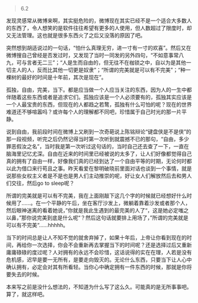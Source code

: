> 6.2

​	发现灵感常从微博来啊，其实挺危险的，微博现在其实已经不是一个适合大多数人的东西了，令人想笑的是软件往往希望有更多的人使用，但人数超过了限度时，却又无法管理。这也就是很多东西火了之后又没落的原因了吧。

​	突然想到胡适说过的一句话，“怕什么真理无穷，进一寸有一寸的欢喜”。然后又在微博搜自己曾经是否发过时，又发现了当时一同发的另外四句，“不如意事常八九，可与言者无二三”；“人是生而自由的，但无往不在枷锁之中，自以为是其他一切主人的人，反而比其他一切更是奴隶”；“所谓的完美就是可以有不完美”；“种一棵树的最好的时间是十年前，其次是现在”。

​	孤独，自由，完美，当下。都是应当做一个人应当关注的东西，因为人的一生中都伴随着这些东西或者是追求它们。孤独应该是一个人必须要有的，孤独其实应该是一个人最宝贵的东西，但现在的人都趋之若鹜，孤独有什么可怕的呢？现在的世界难道还不够喧嚣吗？或许每个人的理解都不同吧，珍惜属于自己时光的那一片平静。

​	说到自由，我前段时间在微博上又刷到一次奇葩说上陈铭辩论“键盘侠是不是侠”的那一段视频，听完之后仍然记得当时第一次听到就震撼不已的那句，“自由，多少罪恶假汝之名”，当时我是第一次听过这句话的，当时自己还去查了一下，一直在脑海里记忆尤深。自由在近来的时间里已经被说的太多了，让人们好像都觉得自己真的拥有了自由一样，好像我们真的已经到达了一个自由平等的时期，无论何时都以此为借口来行苟且之事。昨天看爱在黎明破晓前里面对话也谈到一个事情，就是说那些女权主义者是不是也是男人们主动推崇的呢，好让女人们解放然后去和男人们交往，然后go to sleep呢？

​	所谓的完美就是可以有不完美，我在上面刚敲下这几个字的时候就已经想好什么时候用了……。在一个平静的午后，坐在客厅沙发上，微躺着靠着沙发或者那个人，然后眼神迷离的看着她说，”你就是我此生遇到的最完美的人了“，这是她必定嗤之以鼻，”那你说完美到底是什么呢“？然后这句话就要排上用场了，”所谓的完美就是可以有不完美“……hhhhh。

​	当下的时间总是让人不知不觉的就舍弃掉了，如果十年后，上帝让你看到现在的时间，再给你一次选择，你会不会重新再去掌握当下的时间呢？还是选择过后又重新庸庸碌碌的度过呢？人对拥有的永远不会珍惜，这话说得的实在在理，人若是没有危机感，迟早是要一无所有，是要走向毁灭的。无论什么东西，只要当下让人心中确认拥有，必定会对其有所看轻。当你心中确定拥有一件东西的时候，那就是你将要失去的时候。

​	本来写之前是没什么想法的，不知道为什么写了这么久。可能真的是无所事事吧。算了，就这样吧。